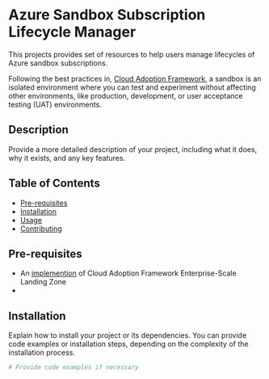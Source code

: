 # Azure Sandbox Subscription Lifecycle Manager

This projects provides set of resources to help users manage lifecycles of Azure sandbox subscriptions.

Following the best practices in, [Cloud Adoption Framework](https://learn.microsoft.com/en-us/azure/cloud-adoption-framework/ready/considerations/sandbox-environments), a sandbox is an isolated environment where you can test and experiment without affecting other environments, like production, development, or user acceptance testing (UAT) environments.

## Description

Provide a more detailed description of your project, including what it does, why it exists, and any key features.

## Table of Contents

- [Pre-requisites](#pre-requisites)
- [Installation](#installation)
- [Usage](#usage)
- [Contributing](#contributing)

## Pre-requisites
- An [implemention](https://learn.microsoft.com/en-us/azure/cloud-adoption-framework/ready/enterprise-scale/implementation) of Cloud Adoption Framework Enterprise-Scale Landing Zone
- 

## Installation

Explain how to install your project or its dependencies. You can provide code examples or installation steps, depending on the complexity of the installation process.

```bash
# Provide code examples if necessary
